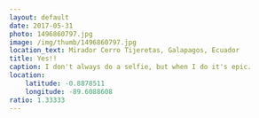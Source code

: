 ```yaml
---
layout: default
date: 2017-05-31
photo: 1496860797.jpg
image: /img/thumb/1496860797.jpg
location_text: Mirador Cerro Tijeretas, Galapagos, Ecuador
title: Yes!!
caption: I don't always do a selfie, but when I do it's epic.
location:
    latitude: -0.8878511
    longitude: -89.6088608
ratio: 1.33333
---
```


